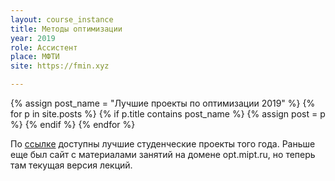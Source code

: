 ```yaml
---
layout: course_instance
title: Методы оптимизации
year: 2019
role: Ассистент
place: МФТИ
site: https://fmin.xyz

---
```


{% assign post_name = "Лучшие проекты по оптимизации 2019" %}
{% for p in site.posts %}
    {% if p.title contains post_name %}
        {% assign post = p %}
    {% endif %}
{% endfor %}

По <a href = "{{post.url}}"> ссылке</a> доступны лучшие студенческие проекты того года. 
Раньше еще был сайт с материалами занятий на домене opt.mipt.ru, но теперь там текущая версия лекций.
